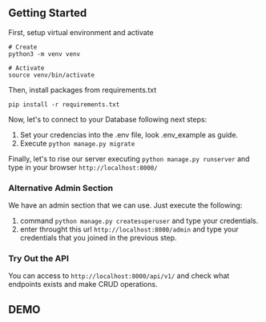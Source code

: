 ## Getting Started

First, setup virtual environment and activate

```shell
# Create
python3 -m venv venv

# Activate
source venv/bin/activate
```

Then, install packages from requirements.txt

```shell
pip install -r requirements.txt
```

Now, let's to connect to your Database following next steps:

1. Set your credencias into the .env file, look .env_example as guide.
2. Execute `python manage.py migrate`

Finally, let's to rise our server executing `python manage.py runserver` and type in your browser `http://localhost:8000/`

### Alternative Admin Section

We have an admin section that we can use.
Just execute the following: 

1. command `python manage.py createsuperuser` and type your credentials.
2. enter throught this url `http://localhost:8000/admin` and type your credentials that you joined in the previous step.

### Try Out the API
You can access to `http://localhost:8000/api/v1/` and check what endpoints exists and make CRUD operations.

## DEMO


